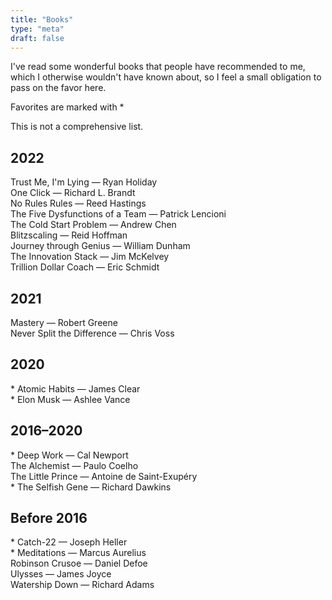```yaml
---
title: "Books"
type: "meta"
draft: false
---
```


I've read some wonderful books that people have recommended to me, which I
otherwise wouldn't have known about, so I feel a small obligation to pass on
the favor here.

Favorites are marked with *

This is not a comprehensive list.

## 2022

Trust Me, I'm Lying — Ryan Holiday \
One Click — Richard L. Brandt \
No Rules Rules — Reed Hastings \
The Five Dysfunctions of a Team — Patrick Lencioni \
The Cold Start Problem — Andrew Chen \
Blitzscaling — Reid Hoffman \
Journey through Genius — William Dunham \
The Innovation Stack — Jim McKelvey \
Trillion Dollar Coach — Eric Schmidt

## 2021

Mastery — Robert Greene \
Never Split the Difference — Chris Voss

## 2020

\* Atomic Habits — James Clear \
\* Elon Musk — Ashlee Vance

## 2016–2020

\* Deep Work — Cal Newport \
The Alchemist — Paulo Coelho \
The Little Prince — Antoine de Saint-Exupéry \
\* The Selfish Gene — Richard Dawkins

## Before 2016

\* Catch-22 — Joseph Heller \
\* Meditations — Marcus Aurelius \
Robinson Crusoe — Daniel Defoe \
Ulysses — James Joyce \
Watership Down  — Richard Adams
